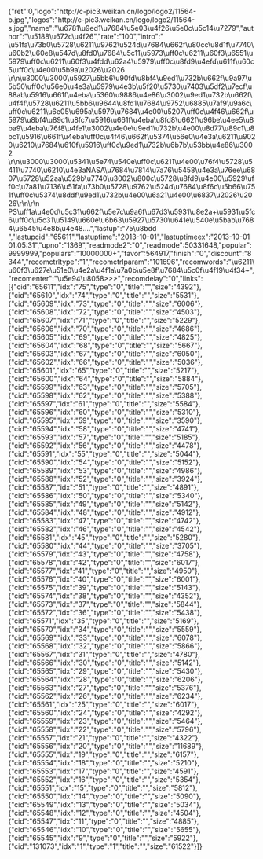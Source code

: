{"ret":0,"logo":"http:\/\/c-pic3.weikan.cn\/logo\/logo2\/11564-b.jpg","logos":"http:\/\/c-pic3.weikan.cn\/logo\/logo2\/11564-s.jpg","name":"\u6781\u9ed1\u7684\u5e03\u4f26\u5e0c\u5c14\u7279","author":"\u5188\u672c\u4f26","rate":"100","intro":"    \u51fa\u73b0\u5728\u6211\u9762\u524d\u7684\u662f\u80cc\u8d1f\u7740\u60b2\u60e8\u547d\u8fd0\u7684\u5c11\u5973\uff0c\u6211\u60f3\u6551\u5979\uff0c\u6211\u60f3\u4fdd\u62a4\u5979\uff0c\u8fd9\u4efd\u611f\u60c5\uff0c\u4e00\u5b9a\u2026\u2026 \r\n\u3000\u3000\u5927\u5bb6\u90fd\u8bf4\u9ed1\u732b\u662f\u9a97\u5b50\uff0c\u56e0\u4e3a\u5979\u4e3b\u5f20\u5730\u7403\u5df2\u7ecf\u88ab\u5916\u661f\u4eba\u5360\u9886\u4e86\u3002\u9ed1\u732b\u662f\u4f4f\u5728\u6211\u5bb6\u9644\u8fd1\u7684\u9752\u6885\u7af9\u9a6c\uff0c\u6211\u6e05\u695a\u5979\u7684\u4e00\u5207\uff0c\u4f46\u662f\u5979\u8bf4\u89c1\u8fc7\u5916\u661f\u4eba\u8fd8\u662f\u96be\u4ee5\u8ba9\u4eba\u76f8\u4fe1\u3002\u4e0e\u9ed1\u732b\u4e00\u8d77\u89c1\u8bc1\u5916\u661f\u4eba\uff0c\u4f46\u662f\u5374\u56e0\u4e3a\u6211\u9020\u6210\u7684\u610f\u5916\uff0c\u9ed1\u732b\u6b7b\u53bb\u4e86\u3002 \r\n\u3000\u3000\u5341\u5e74\u540e\uff0c\u6211\u4e00\u76f4\u5728\u5411\u7740\u6210\u4e3aNASA\u7684\u7814\u7a76\u5458\u4e3a\u76ee\u6807\u5728\u52aa\u529b\u7740\u3002\u800c\u5728\u8fd9\u4e00\u5929\uff0c\u7a81\u7136\u51fa\u73b0\u5728\u9762\u524d\u7684\u8f6c\u5b66\u751f\uff0c\u5374\u8ddf\u9ed1\u732b\u4e00\u6a21\u4e00\u6837\u2026\u2026\r\n\r\n     PS\uff1a\u4e0d\u5c31\u662f\u5e7c\u9a6f\u67d3\u5931\u8e2a+\u5931\u5fc6\uff0c\u5c31\u5149\u660e\u6b63\u5927\u5730\u641e\u540e\u5bab\u7684\u6545\u4e8b\u4e48....","lastup":"75\u8bdd ","lastupcid":"65611","lastuptime":"2013-10-01","lastuptimeex":"2013-10-01 01:05:31","upno":"1369","readmode2":"0","readmode":50331648,"popular":9999999,"populars":"10000000+","favor":564917,"finish":"0","discount":"8344","recomctrltype":"1","recomctrlparam":"101696","recomwords":"\u6211\u60f3\u627e\u51e0\u4e2a\u4f1a\u7a0b\u5e8f\u7684\u5c0f\u4f19\u4f34~","recomenter":"\u5e94\u8058>>>","recomdelay":"0","links":[{"cid":"65611","idx":"75","type":"0","title":"","size":"4392"},{"cid":"65610","idx":"74","type":"0","title":"","size":"5531"},{"cid":"65609","idx":"73","type":"0","title":"","size":"6006"},{"cid":"65608","idx":"72","type":"0","title":"","size":"4503"},{"cid":"65607","idx":"71","type":"0","title":"","size":"5229"},{"cid":"65606","idx":"70","type":"0","title":"","size":"4686"},{"cid":"65605","idx":"69","type":"0","title":"","size":"4825"},{"cid":"65604","idx":"68","type":"0","title":"","size":"5667"},{"cid":"65603","idx":"67","type":"0","title":"","size":"6050"},{"cid":"65602","idx":"66","type":"0","title":"","size":"5036"},{"cid":"65601","idx":"65","type":"0","title":"","size":"5217"},{"cid":"65600","idx":"64","type":"0","title":"","size":"5884"},{"cid":"65599","idx":"63","type":"0","title":"","size":"5705"},{"cid":"65598","idx":"62","type":"0","title":"","size":"5388"},{"cid":"65597","idx":"61","type":"0","title":"","size":"5584"},{"cid":"65596","idx":"60","type":"0","title":"","size":"5310"},{"cid":"65595","idx":"59","type":"0","title":"","size":"3590"},{"cid":"65594","idx":"58","type":"0","title":"","size":"4741"},{"cid":"65593","idx":"57","type":"0","title":"","size":"5185"},{"cid":"65592","idx":"56","type":"0","title":"","size":"4478"},{"cid":"65591","idx":"55","type":"0","title":"","size":"5044"},{"cid":"65590","idx":"54","type":"0","title":"","size":"5152"},{"cid":"65589","idx":"53","type":"0","title":"","size":"4986"},{"cid":"65588","idx":"52","type":"0","title":"","size":"3924"},{"cid":"65587","idx":"51","type":"0","title":"","size":"4891"},{"cid":"65586","idx":"50","type":"0","title":"","size":"5340"},{"cid":"65585","idx":"49","type":"0","title":"","size":"5142"},{"cid":"65584","idx":"48","type":"0","title":"","size":"4912"},{"cid":"65583","idx":"47","type":"0","title":"","size":"4742"},{"cid":"65582","idx":"46","type":"0","title":"","size":"4542"},{"cid":"65581","idx":"45","type":"0","title":"","size":"5280"},{"cid":"65580","idx":"44","type":"0","title":"","size":"3705"},{"cid":"65579","idx":"43","type":"0","title":"","size":"4758"},{"cid":"65578","idx":"42","type":"0","title":"","size":"6017"},{"cid":"65577","idx":"41","type":"0","title":"","size":"4950"},{"cid":"65576","idx":"40","type":"0","title":"","size":"6001"},{"cid":"65575","idx":"39","type":"0","title":"","size":"5143"},{"cid":"65574","idx":"38","type":"0","title":"","size":"4352"},{"cid":"65573","idx":"37","type":"0","title":"","size":"5844"},{"cid":"65572","idx":"36","type":"0","title":"","size":"5438"},{"cid":"65571","idx":"35","type":"0","title":"","size":"5169"},{"cid":"65570","idx":"34","type":"0","title":"","size":"5559"},{"cid":"65569","idx":"33","type":"0","title":"","size":"6078"},{"cid":"65568","idx":"32","type":"0","title":"","size":"5866"},{"cid":"65567","idx":"31","type":"0","title":"","size":"4780"},{"cid":"65566","idx":"30","type":"0","title":"","size":"5142"},{"cid":"65565","idx":"29","type":"0","title":"","size":"5430"},{"cid":"65564","idx":"28","type":"0","title":"","size":"6206"},{"cid":"65563","idx":"27","type":"0","title":"","size":"5376"},{"cid":"65562","idx":"26","type":"0","title":"","size":"6234"},{"cid":"65561","idx":"25","type":"0","title":"","size":"6017"},{"cid":"65560","idx":"24","type":"0","title":"","size":"4292"},{"cid":"65559","idx":"23","type":"0","title":"","size":"5464"},{"cid":"65558","idx":"22","type":"0","title":"","size":"5796"},{"cid":"65557","idx":"21","type":"0","title":"","size":"4322"},{"cid":"65556","idx":"20","type":"0","title":"","size":"11689"},{"cid":"65555","idx":"19","type":"0","title":"","size":"6157"},{"cid":"65554","idx":"18","type":"0","title":"","size":"5210"},{"cid":"65553","idx":"17","type":"0","title":"","size":"4591"},{"cid":"65552","idx":"16","type":"0","title":"","size":"5354"},{"cid":"65551","idx":"15","type":"0","title":"","size":"5812"},{"cid":"65550","idx":"14","type":"0","title":"","size":"5090"},{"cid":"65549","idx":"13","type":"0","title":"","size":"5034"},{"cid":"65548","idx":"12","type":"0","title":"","size":"4504"},{"cid":"65547","idx":"11","type":"0","title":"","size":"4885"},{"cid":"65546","idx":"10","type":"0","title":"","size":"5655"},{"cid":"65545","idx":"9","type":"0","title":"","size":"5922"},{"cid":"131073","idx":"1","type":"1","title":"","size":"61522"}]}
